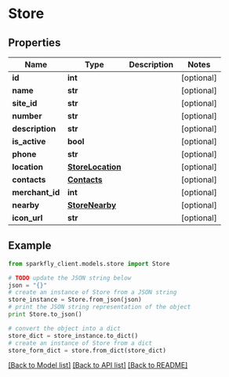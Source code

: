 # Store


## Properties
Name | Type | Description | Notes
------------ | ------------- | ------------- | -------------
**id** | **int** |  | [optional] 
**name** | **str** |  | [optional] 
**site_id** | **str** |  | [optional] 
**number** | **str** |  | [optional] 
**description** | **str** |  | [optional] 
**is_active** | **bool** |  | [optional] 
**phone** | **str** |  | [optional] 
**location** | [**StoreLocation**](StoreLocation.md) |  | [optional] 
**contacts** | [**Contacts**](Contacts.md) |  | [optional] 
**merchant_id** | **int** |  | [optional] 
**nearby** | [**StoreNearby**](StoreNearby.md) |  | [optional] 
**icon_url** | **str** |  | [optional] 

## Example

```python
from sparkfly_client.models.store import Store

# TODO update the JSON string below
json = "{}"
# create an instance of Store from a JSON string
store_instance = Store.from_json(json)
# print the JSON string representation of the object
print Store.to_json()

# convert the object into a dict
store_dict = store_instance.to_dict()
# create an instance of Store from a dict
store_form_dict = store.from_dict(store_dict)
```
[[Back to Model list]](../README.md#documentation-for-models) [[Back to API list]](../README.md#documentation-for-api-endpoints) [[Back to README]](../README.md)


